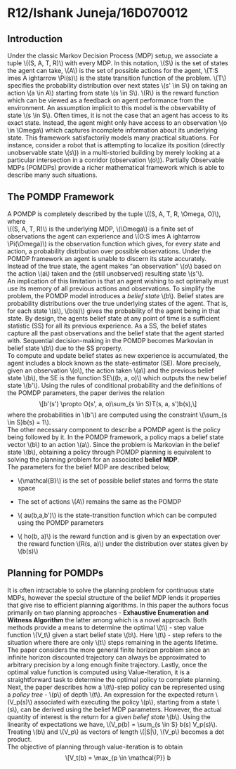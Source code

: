 
<html xmlns="http://www.w3.org/1999/xhtml">
<head>
  <meta http-equiv="Content-Type" content="text/html; charset=utf-8" />
  <meta http-equiv="Content-Style-Type" content="text/css" />
  <meta name="generator" content="pandoc" />
  <title>R12/Ishank Juneja/16D070012</title>
  <style type="text/css">code{white-space: pre;}</style>
  <script src="https://cdn.mathjax.org/mathjax/latest/MathJax.js?config=TeX-AMS_CHTML-full" type="text/javascript"></script>
</head>
<body>
<div id="header">
<h1 class="title">R12/Ishank Juneja/16D070012</h1>
</div>
<h2 id="introduction">Introduction</h2>
<p>Under the classic Markov Decision Process (MDP) setup, we associate a tuple <span class="math inline">\((S, A, T, R)\)</span> with every MDP. In this notation, <span class="math inline">\(S\)</span> is the set of states the agent can take, <span class="math inline">\(A\)</span> is the set of possible actions for the agent, <span class="math inline">\(T:S 	imes A ightarrow \Pi(s)\)</span> is the state transition function of the problem. <span class="math inline">\(T\)</span> specifies the probability distribution over next states <span class="math inline">\(s&#39; \in S\)</span> on taking an action <span class="math inline">\(a \in A\)</span> starting from state <span class="math inline">\(s \in S\)</span>. <span class="math inline">\(R\)</span> is the reward function which can be viewed as a feedback on agent performance from the environment. An assumption implicit to this model is the observability of state <span class="math inline">\(s \in S\)</span>. Often times, it is not the case that an agent has access to its exact state. Instead, the agent might only have access to an observation <span class="math inline">\(o \in \Omega\)</span> which captures incomplete information about its underlying state. This framework satisfactorily models many practical situations. For instance, consider a robot that is attempting to localize its position (directly unobservable state <span class="math inline">\(s\)</span>) in a multi-storied building by merely looking at a particular intersection in a corridor (observation <span class="math inline">\(o\)</span>). Partially Observable MDPs (POMDPs) provide a richer mathematical framework which is able to describe many such situations.</p>
<h2 id="the-pomdp-framework" class="unnumbered">The POMDP Framework</h2>
<p>A POMDP is completely described by the tuple <span class="math inline">\((S, A, T, R, \Omega, O)\)</span>, where<br />
<span class="math inline">\((S, A, T, R)\)</span> is the underlying MDP, <span class="math inline">\(\Omega\)</span> is a finite set of observations the agent can experience and <span class="math inline">\(O:S 	imes A ightarrow \Pi(\Omega)\)</span> is the observation function which gives, for every state and action, a probability distribution over possible observations. Under the POMDP framework an agent is unable to discern its state accurately. Instead of the true state, the agent makes “an observation” <span class="math inline">\(o\)</span> based on the action <span class="math inline">\(a\)</span> taken and the (still unobserved) resulting state <span class="math inline">\(s&#39;\)</span>.<br />
An implication of this limitation is that an agent wishing to act optimally must use its memory of all previous actions and observations. To simplify the problem, the POMDP model introduces a <em>belief state</em> <span class="math inline">\(b\)</span>. Belief states are probability distributions over the true underlying states of the agent. That is, for each state <span class="math inline">\(s\)</span>, <span class="math inline">\(b(s)\)</span> gives the probability of the agent being in that state. By design, the agents belief state at any point of time is a sufficient statistic (SS) for all its previous experience. As a SS, the belief states capture all the past observations and the belief state that the agent started with. Sequential decision-making in the POMDP becomes Markovian in belief state <span class="math inline">\(b\)</span> due to the SS property.<br />
To compute and update belief states as new experience is accumulated, the agent includes a block known as the state-estimator (SE). More precisely, given an observation <span class="math inline">\(o\)</span>, the action taken <span class="math inline">\(a\)</span> and the previous belief state <span class="math inline">\(b\)</span>, the SE is the function SE<span class="math inline">\((b, a, o)\)</span> which outputs the new belief state <span class="math inline">\(b&#39;\)</span>. Using the rules of conditional probability and the definitions of the POMDP parameters, the paper derives the relation <span class="math display">\[b&#39;(s&#39;) \propto O(s&#39;, a, o)\sum_{s \in S}T(s, a, s&#39;)b(s),\]</span> where the probabilities in <span class="math inline">\(b&#39;\)</span> are computed using the constraint <span class="math inline">\(\sum_{s \in S}b(s) = 1\)</span>.<br />
The other necessary component to describe a POMDP agent is the policy being followed by it. In the POMDP framework, a policy maps a belief state vector <span class="math inline">\(b\)</span> to an action <span class="math inline">\(a\)</span>. Since the problem is Markovian in the belief state <span class="math inline">\(b\)</span>, obtaining a policy through POMDP planning is equivalent to solving the planning problem for an associated <strong>belief MDP</strong>.<br />
The parameters for the belief MDP are described below,</p>
<ul>
<li><p><span class="math inline">\(\mathcal{B}\)</span> is the set of possible belief states and forms the state space</p></li>
<li><p>The set of actions <span class="math inline">\(A\)</span> remains the same as the POMDP</p></li>
<li><p><span class="math inline">\(	au(b,a,b&#39;)\)</span> is the state-transition function which can be computed using the POMDP parameters</p></li>
<li><p><span class="math inline">\(ho(b, a)\)</span> is the reward function and is given by an expectation over the reward function <span class="math inline">\(R(s, a)\)</span> under the distribution over states given by <span class="math inline">\(b(s)\)</span></p></li>
</ul>
<h2 id="planning-for-pomdps" class="unnumbered">Planning for POMDPs</h2>
<p>It is often intractable to solve the planning problem for continuous state MDPs, however the special structure of the belief MDP lends it properties that give rise to efficient planning algorithms. In this paper the authors focus primarily on two planning approaches - <strong>Exhaustive Enumeration and Witness Algorithm</strong> the latter among which is a novel approach. Both methods provide a means to determine the optimal <span class="math inline">\(t\)</span> - step value function <span class="math inline">\(V_t\)</span> given a start belief state <span class="math inline">\(b\)</span>. Here <span class="math inline">\(t\)</span> - step refers to the situation where there are only <span class="math inline">\(t\)</span> steps remaining in the agents lifetime. The paper considers the more general finite horizon problem since an infinite horizon discounted trajectory can always be approximated to arbitrary precision by a long enough finite trajectory. Lastly, once the optimal value function is computed using Value-Iteration, it is a straightforward task to determine the optimal policy to complete planning.<br />
Next, the paper describes how a <span class="math inline">\(t\)</span>-step policy can be represented using a <em>policy tree</em> - <span class="math inline">\(p\)</span> of depth <span class="math inline">\(t\)</span>. An expression for the expected return <span class="math inline">\(V_p(s)\)</span> associated with executing the policy <span class="math inline">\(p\)</span>, starting from a state <span class="math inline">\(s\)</span>, can be derived using the belief MDP parameters. However, the actual quantity of interest is the return for a given <em>belief state</em> <span class="math inline">\(b\)</span>. Using the linearity of expectations we have, <span class="math inline">\(V_p(b) = \sum_{s \in S} b(s) V_p(s)\)</span>. Treating <span class="math inline">\(b\)</span> and <span class="math inline">\(V_p\)</span> as vectors of length <span class="math inline">\(|S|\)</span>, <span class="math inline">\(V_p\)</span> becomes a dot product.<br />
The objective of planning through value-iteration is to obtain <span class="math display">\[V_t(b) = \max_{p \in \mathcal{P}} b 